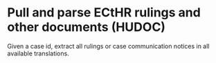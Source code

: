 # Pull and parse ECtHR rulings and other documents (HUDOC)

Given a case id, extract all rulings or case communication notices in all available translations. 
